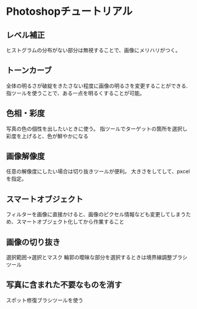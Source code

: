 # Photoshopチュートリアル

## レベル補正

ヒストグラムの分布がない部分は無視することで、画像にメリハリがつく。

## トーンカーブ

全体の明るさが破綻をきたさない程度に画像の明るさを変更することができる.
指ツールを使うことで、ある一点を明るくすることが可能。

## 色相・彩度

写真の色の個性を出したいときに使う。
指ツールでターゲットの箇所を選択し彩度を上げると、色が鮮やかになる

## 画像解像度

任意の解像度にしたい場合は切り抜きツールが便利。
大きさをしてして、pxcelを指定。

## スマートオブジェクト

フィルターを画像に直接かけると、画像のピクセル情報なども変更してしまうため、スマートオブジェクト化してから作業すること

## 画像の切り抜き

選択範囲→選択とマスク
輪郭の曖昧な部分を選択するときは境界線調整ブラシツール

## 写真に含まれた不要なものを消す

スポット修復ブラシツールを使う


